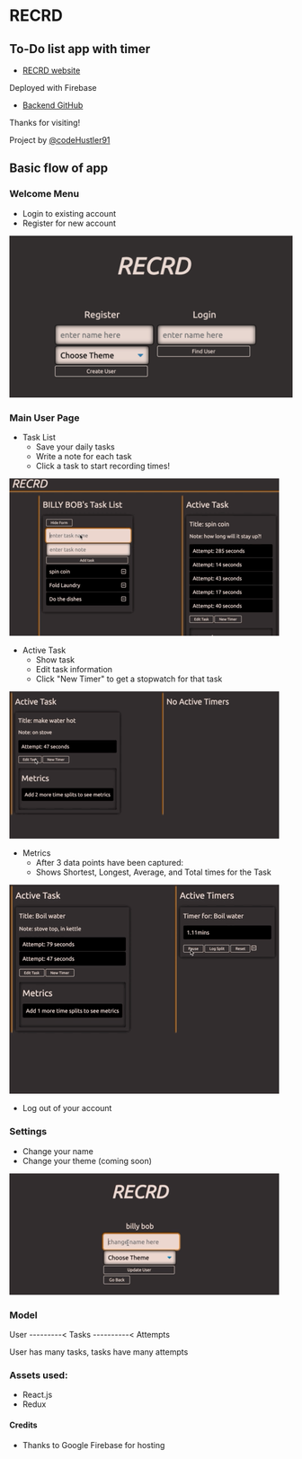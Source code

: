 # RECRD

## To-Do list app with timer

   * [RECRD website](https://recrd-react-front-end.firebaseapp.com/)
   
Deployed with Firebase

   * [Backend GitHub](https://github.com/codeHustler91/Recrd-backend)

Thanks for visiting!

Project by [@codeHustler91](https://github.com/codeHustler91)

## Basic flow of app

### Welcome Menu
   * Login to existing account
   * Register for new account

   ![Welcome Menu](./public/assets/welcomeScreenShot.png)

### Main User Page
   * Task List
       * Save your daily tasks
       * Write a note for each task
       * Click a task to start recording times!
       
   ![Adding Task](./public/assets/addingTask.gif)
   * Active Task
       * Show task
       * Edit task information
       * Click "New Timer" to get a stopwatch for that task
       
   ![Edit Task](./public/assets/editTask.gif)
   * Metrics
       * After 3 data points have been captured:
       * Shows Shortest, Longest, Average, and Total times for the Task
       
   ![Metrics](./public/assets/metrics.gif)
   * Log out of your account

### Settings
   * Change your name
   * Change your theme (coming soon)

   ![Changing Names](./public/assets/changeName.gif)

### Model

   User ---------< Tasks ----------< Attempts

   User has many tasks, tasks have many attempts

### Assets used:
   * React.js
   * Redux
   
#### Credits
   * Thanks to Google Firebase for hosting
